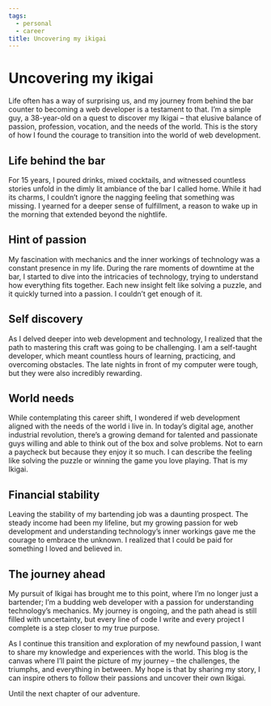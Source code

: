 ```yaml
---
tags:
  - personal
  - career
title: Uncovering my ikigai
---
```


# Uncovering my ikigai

Life often has a way of surprising us, and my journey from behind the bar counter to becoming a web developer is a testament to that. I’m a simple guy, a 38-year-old on a quest to discover my Ikigai – that elusive balance of passion, profession, vocation, and the needs of the world. This is the story of how I found the courage to transition into the world of web development.

## Life behind the bar

For 15 years, I poured drinks, mixed cocktails, and witnessed countless stories unfold in the dimly lit ambiance of the bar I called home. While it had its charms, I couldn’t ignore the nagging feeling that something was missing. I yearned for a deeper sense of fulfillment, a reason to wake up in the morning that extended beyond the nightlife.

## Hint of passion

My fascination with mechanics and the inner workings of technology was a constant presence in my life. During the rare moments of downtime at the bar, I started to dive into the intricacies of technology, trying to understand how everything fits together. Each new insight felt like solving a puzzle, and it quickly turned into a passion. I couldn’t get enough of it.

## Self discovery

As I delved deeper into web development and technology, I realized that the path to mastering this craft was going to be challenging. I am a self-taught developer, which meant countless hours of learning, practicing, and overcoming obstacles. The late nights in front of my computer were tough, but they were also incredibly rewarding.

## World needs

While contemplating this career shift, I wondered if web development aligned with the needs of the world i live in. In today’s digital age, another industrial revolution, there’s a growing demand for talented and passionate guys willing and able to think out of the box and solve problems. Not to earn a paycheck but because they enjoy it so much. I can describe the feeling like solving the puzzle or winning the game you love playing. That is my Ikigai.

## Financial stability

Leaving the stability of my bartending job was a daunting prospect. The steady income had been my lifeline, but my growing passion for web development and understanding technology’s inner workings gave me the courage to embrace the unknown. I realized that I could be paid for something I loved and believed in.

## The journey ahead

My pursuit of Ikigai has brought me to this point, where I’m no longer just a bartender; I’m a budding web developer with a passion for understanding technology’s mechanics. My journey is ongoing, and the path ahead is still filled with uncertainty, but every line of code I write and every project I complete is a step closer to my true purpose.

As I continue this transition and exploration of my newfound passion, I want to share my knowledge and experiences with the world. This blog is the canvas where I’ll paint the picture of my journey – the challenges, the triumphs, and everything in between. My hope is that by sharing my story, I can inspire others to follow their passions and uncover their own Ikigai.

Until the next chapter of our adventure.
